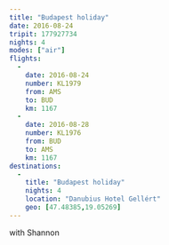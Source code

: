 ```yaml
---
title: "Budapest holiday"
date: 2016-08-24
tripit: 177927734
nights: 4
modes: ["air"]
flights:
  -
    date: 2016-08-24
    number: KL1979
    from: AMS
    to: BUD
    km: 1167
  -
    date: 2016-08-28
    number: KL1976
    from: BUD
    to: AMS
    km: 1167
destinations:
  -
    title: "Budapest holiday"
    nights: 4
    location: "Danubius Hotel Gellért"
    geo: [47.48385,19.05269]
---
```


with Shannon
